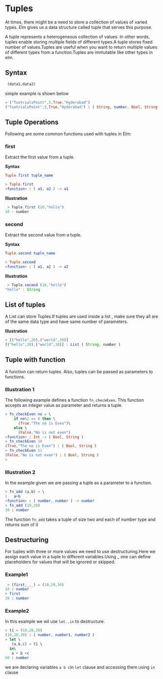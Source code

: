 # Tuples

At times, there might be a need to store a collection of values of varied types. Elm gives us a data structure called tuple that serves this purpose.

A tuple represents a heterogeneous collection of values. In other words, tuples enable storing multiple fields of different types.A tuple stores fixed number of values.Tuples are useful when you want to return multiple values of different types from a function.Tuples are immutable like other types in elm.

## Syntax

```eml
 (data1,data2)
```

simple example is shown below

```elm
> ("TuotrialsPoint",5,True,"Hyderabad")
("TuotrialsPoint",5,True,"Hyderabad") : ( String, number, Bool, String )
```

## Tuple Operations

Following are some common functions used with tuples in Elm:

### first

Extract the first value from a tuple.

**Syntax**
```elm
Tuple.first tuple_name
```

```elm
> Tuple.first
<function> : ( a1, a2 ) -> a1
```
**Illustration**
```javascript
 > Tuple.first (10,"hello")
10 : number
```

### second 
Extract the second value from a tuple.

**Syntax**
```elm
Tuple.second tuple_name
```

```elm
> Tuple.second
<function> : ( a1, a2 ) -> a2
```
**Illustration**

```javascript
 > Tuple.second (10,"hello")
"hello" : String
```

## List of tuples

A List can store Tuples.If tuples are used inside a list , make sure they all are of the same data type and have same number of parameters.

**Illustration**
```javascript
> [("hello",20),("world",30)]
[("hello",20),("world",30)] : List ( String, number )

```

## Tuple with function

A function can return tuples. Also, tuples can be passed as parameters to functions.  

### Illustration 1

The following example defines a function `fn_checkEven`. This function accepts an integer value as parameter and returns a tuple.

```elm
> fn_checkEven no = \
    if no%2 == 0 then \
      (True,"The no is Even")\
    else \
      (False,"No is not even")
<function> : Int -> ( Bool, String )
> fn_checkEven 10
(True,"The no is Even") : ( Bool, String )
> fn_checkEven 11
(False,"No is not even") : ( Bool, String )
>

```

### Illustration 2

In the example given we are passing a tuple as a parameter to a function. 

```elm
> fn_add (a,b) = \
|   a+b
<function> : ( number, number ) -> number
> fn_add (10,20)
30 : number
```

The function `fn_add` takes a tuple of size two and each of number type and returns sum of it

## Destructuring

For tuples with three or more values we need to use destructuring.Here we assign each value in a tuple to different variables.Using _ one can define placeholders for values that will be ignored or skipped.


### Example1
```elm
 > (first,_,_) = (10,20,30)
10 : number
> first
10 : number
```

### Example2

In this example we wil use `let..in` to destructure.


```elm
> t1 = (10,20,30)
(10,20,30) : ( number, number1, number2 )
> let \
   (a,b,c) = t1 \
  in\
   a + b +c
60 : number
```

we are declaring variables `a b c`in `let` clause and accessing them using `in` clause